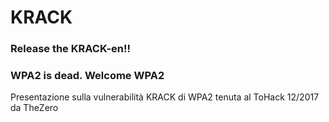 # KRACK
### Release the KRACK-en!!
### WPA2 is dead. Welcome WPA2

Presentazione sulla vulnerabilità KRACK di WPA2 tenuta al ToHack 12/2017 da TheZero
